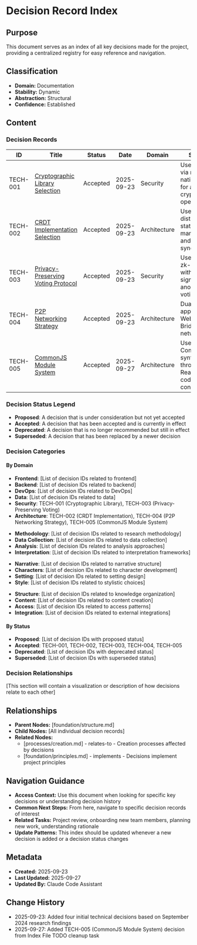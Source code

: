 # Decision Record Index

## Purpose
This document serves as an index of all key decisions made for the project, providing a centralized registry for easy reference and navigation.

## Classification
- **Domain:** Documentation
- **Stability:** Dynamic
- **Abstraction:** Structural
- **Confidence:** Established

## Content

### Decision Records

| ID | Title | Status | Date | Domain | Summary |
|----|-------|--------|------|--------|---------|
| TECH-001 | [Cryptographic Library Selection](./tech-001-cryptographic-library.md) | Accepted | 2025-09-23 | Security | Use libsodium via react-native-sodium for all cryptographic operations |
| TECH-002 | [CRDT Implementation Selection](./tech-002-crdt-implementation.md) | Accepted | 2025-09-23 | Architecture | Use Yjs for distributed state management and synchronization |
| TECH-003 | [Privacy-Preserving Voting Protocol](./tech-003-privacy-preserving-voting.md) | Accepted | 2025-09-23 | Security | Use Groth16 zk-SNARKs with BBS signatures for anonymous voting |
| TECH-004 | [P2P Networking Strategy](./tech-004-p2p-networking.md) | Accepted | 2025-09-23 | Architecture | Dual-layer approach: WebRTC + Bridgefy mesh networking |
| TECH-005 | [CommonJS Module System](./tech-005-commonjs-module-system.md) | Accepted | 2025-09-27 | Architecture | Use CommonJS syntax throughout React Native codebase for consistency |

### Decision Status Legend

- **Proposed**: A decision that is under consideration but not yet accepted
- **Accepted**: A decision that has been accepted and is currently in effect
- **Deprecated**: A decision that is no longer recommended but still in effect
- **Superseded**: A decision that has been replaced by a newer decision

### Decision Categories

#### By Domain
<!-- Categories should be customized based on project type -->

<!-- For Software Projects -->
- **Frontend**: [List of decision IDs related to frontend]
- **Backend**: [List of decision IDs related to backend]
- **DevOps**: [List of decision IDs related to DevOps]
- **Data**: [List of decision IDs related to data]
- **Security**: TECH-001 (Cryptographic Library), TECH-003 (Privacy-Preserving Voting)
- **Architecture**: TECH-002 (CRDT Implementation), TECH-004 (P2P Networking Strategy), TECH-005 (CommonJS Module System)

<!-- For Research Projects -->
- **Methodology**: [List of decision IDs related to research methodology]
- **Data Collection**: [List of decision IDs related to data collection]
- **Analysis**: [List of decision IDs related to analysis approaches]
- **Interpretation**: [List of decision IDs related to interpretation frameworks]

<!-- For Creative Projects -->
- **Narrative**: [List of decision IDs related to narrative structure]
- **Characters**: [List of decision IDs related to character development]
- **Setting**: [List of decision IDs related to setting design]
- **Style**: [List of decision IDs related to stylistic choices]

<!-- For Knowledge Base Projects -->
- **Structure**: [List of decision IDs related to knowledge organization]
- **Content**: [List of decision IDs related to content creation]
- **Access**: [List of decision IDs related to access patterns]
- **Integration**: [List of decision IDs related to external integrations]

#### By Status
- **Proposed**: [List of decision IDs with proposed status]
- **Accepted**: TECH-001, TECH-002, TECH-003, TECH-004, TECH-005
- **Deprecated**: [List of decision IDs with deprecated status]
- **Superseded**: [List of decision IDs with superseded status]

### Decision Relationships

[This section will contain a visualization or description of how decisions relate to each other]

## Relationships
- **Parent Nodes:** [foundation/structure.md]
- **Child Nodes:** [All individual decision records]
- **Related Nodes:** 
  - [processes/creation.md] - relates-to - Creation processes affected by decisions
  - [foundation/principles.md] - implements - Decisions implement project principles

## Navigation Guidance
- **Access Context:** Use this document when looking for specific key decisions or understanding decision history
- **Common Next Steps:** From here, navigate to specific decision records of interest
- **Related Tasks:** Project review, onboarding new team members, planning new work, understanding rationale
- **Update Patterns:** This index should be updated whenever a new decision is added or a decision status changes

## Metadata
- **Created:** 2025-09-23
- **Last Updated:** 2025-09-27
- **Updated By:** Claude Code Assistant

## Change History
- 2025-09-23: Added four initial technical decisions based on September 2024 research findings
- 2025-09-27: Added TECH-005 (CommonJS Module System) decision from Index File TODO cleanup task
